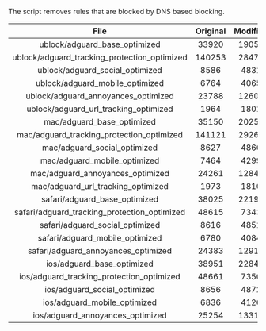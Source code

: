 The script removes rules that are blocked by DNS based blocking.


| File | Original | Modified |
|:----:|:-----:|:-----:|
| ublock/adguard_base_optimized | 33920 | 19056 |
| ublock/adguard_tracking_protection_optimized | 140253 | 28472 |
| ublock/adguard_social_optimized | 8586 | 4831 |
| ublock/adguard_mobile_optimized | 6764 | 4065 |
| ublock/adguard_annoyances_optimized | 23788 | 12604 |
| ublock/adguard_url_tracking_optimized | 1964 | 1801 |
| mac/adguard_base_optimized | 35150 | 20252 |
| mac/adguard_tracking_protection_optimized | 141121 | 29260 |
| mac/adguard_social_optimized | 8627 | 4866 |
| mac/adguard_mobile_optimized | 7464 | 4299 |
| mac/adguard_annoyances_optimized | 24261 | 12848 |
| mac/adguard_url_tracking_optimized | 1973 | 1810 |
| safari/adguard_base_optimized | 38025 | 22197 |
| safari/adguard_tracking_protection_optimized | 48615 | 7343 |
| safari/adguard_social_optimized | 8616 | 4851 |
| safari/adguard_mobile_optimized | 6780 | 4084 |
| safari/adguard_annoyances_optimized | 24383 | 12918 |
| ios/adguard_base_optimized | 38951 | 22848 |
| ios/adguard_tracking_protection_optimized | 48661 | 7350 |
| ios/adguard_social_optimized | 8656 | 4872 |
| ios/adguard_mobile_optimized | 6836 | 4126 |
| ios/adguard_annoyances_optimized | 25254 | 13318 |
